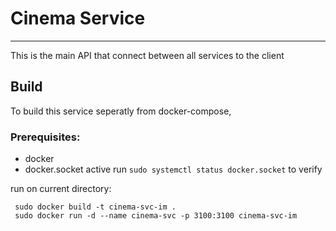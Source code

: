 # Cinema Service
---

This is the main API that connect between all services to the client 

## Build

To build this service seperatly from docker-compose,

### Prerequisites:

- docker
- docker.socket active run `sudo systemctl status docker.socket` to verify

run on current directory:

` 
sudo docker build -t cinema-svc-im . 
`<br/>
` 
sudo docker run -d --name cinema-svc -p 3100:3100 cinema-svc-im 
`<br/>
